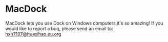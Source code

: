 # MacDock
MacDock lets you use Dock on Windows computers,it's so amazing!
If you would like to report a bug, please send an email to: hxh7197@huaxihao.eu.org
